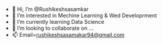 - 👋 Hi, I’m @Rushikeshsasamkar
- 👀 I’m interested in Mechine Learning & Wed Developrment
- 🌱 I’m currently learning Data Science
- 💞️ I’m looking to collaborate on ...
- 📫 Email=rushikeshsasamakar94@gmail.com

<!---
Rushikeshsasamkar/Rushikeshsasamkar is a ✨ special ✨ repository because its `README.md` (this file) appears on your GitHub profile.
You can click the Preview link to take a look at your changes.
--->

